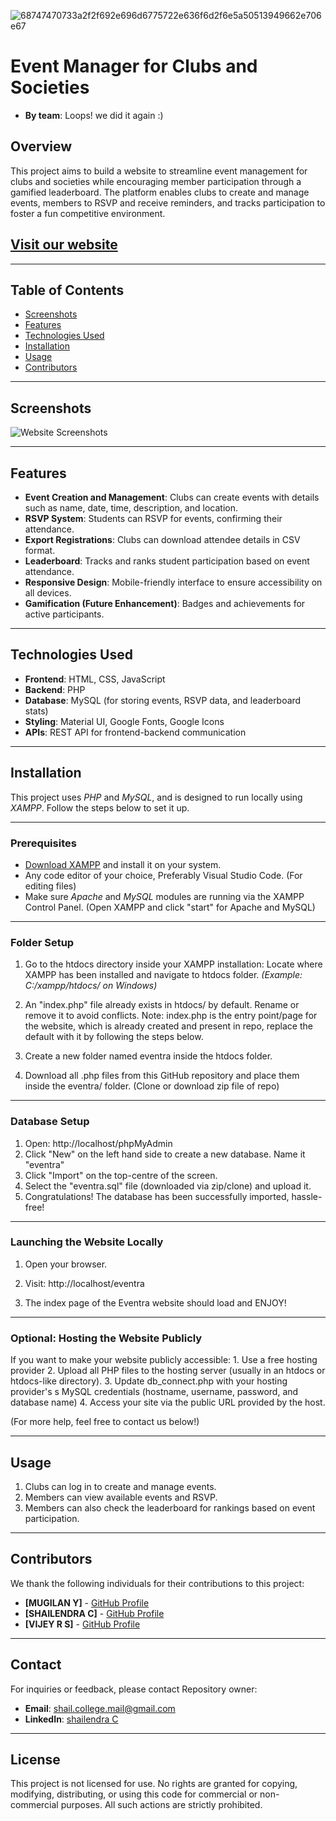 ![68747470733a2f2f692e696d6775722e636f6d2f6e5a50513949662e706e67](https://github.com/user-attachments/assets/6024983b-1d71-4d06-9ff7-9316f09994ab)


# Event Manager for Clubs and Societies

- **By team**: Loops! we did it again :)

## Overview

This project aims to build a website to streamline event management for clubs and societies while encouraging member participation through a gamified leaderboard. The platform enables clubs to create and manage events, members to RSVP and receive reminders, and tracks participation to foster a fun competitive environment.

## [Visit our website](https://www.eventra.wuaze.com) 

---

## Table of Contents

- [Screenshots](#screenshots)
- [Features](#features)
- [Technologies Used](#technologies-used)
- [Installation](#installation)
- [Usage](#usage)
- [Contributors](#contributors)

---

## Screenshots

![Website Screenshots](screenshot1.jpg)

---

## Features

- **Event Creation and Management**: Clubs can create events with details such as name, date, time, description, and location.
- **RSVP System**: Students can RSVP for events, confirming their attendance.
- **Export Registrations**: Clubs can download attendee details in CSV format.    
- **Leaderboard**: Tracks and ranks student participation based on event attendance.
- **Responsive Design**: Mobile-friendly interface to ensure accessibility on all devices.
- **Gamification (Future Enhancement)**: Badges and achievements for active participants.

---

## Technologies Used

- **Frontend**: HTML, CSS, JavaScript
- **Backend**: PHP
- **Database**: MySQL (for storing events, RSVP data, and leaderboard stats)
- **Styling**: Material UI, Google Fonts, Google Icons
- **APIs**: REST API for frontend-backend communication

---

## Installation

This project uses *PHP* and *MySQL*, and is designed to run locally using *XAMPP*. Follow the steps below to set it up.

---

### Prerequisites

- [Download XAMPP](https://www.apachefriends.org/index.html) and install it on your system.
- Any code editor of your choice, Preferably Visual Studio Code. (For editing files)
- Make sure *Apache* and *MySQL* modules are running via the XAMPP Control Panel. (Open XAMPP and click "start" for Apache and MySQL)

---

### Folder Setup

1. Go to the htdocs directory inside your XAMPP installation: Locate where XAMPP has been installed and navigate to htdocs folder.
   *(Example: C:/xampp/htdocs/ on Windows)*

2. An "index.php" file already exists in htdocs/ by default. Rename or remove it to avoid conflicts. Note: index.php is the entry point/page for the website, which is already created and present in repo, replace the default with it by following the  steps below. 

3. Create a new folder named eventra inside the htdocs folder.

4. Download all .php files from this GitHub repository and place them inside the eventra/ folder. (Clone or download zip file of repo) 

---

### Database Setup 

1. Open: http://localhost/phpMyAdmin
2. Click "New" on the left hand side to create a new database. Name it "eventra"
3. Click "Import" on the top-centre of the screen.
4. Select the "eventra.sql" file (downloaded via zip/clone) and upload it.
5. Congratulations! The database has been successfully imported, hassle-free!

---

### Launching the Website Locally

1. Open your browser.

2. Visit: http://localhost/eventra

3. The index page of the Eventra website should load and ENJOY!

---

### Optional: Hosting the Website Publicly

If you want to make your website publicly accessible:
	1.	Use a free hosting provider
	2.	Upload all PHP files to the hosting server (usually in an htdocs or htdocs-like directory).
	3.	Update db_connect.php with your hosting provider's s MySQL credentials (hostname, username, password, and database name)
	4.	Access your site via the public URL provided by the host. 
 
 (For more help, feel free to contact us below!)

---

## Usage

1. Clubs can log in to create and manage events. 
2. Members can view available events and RSVP.
3. Members can also check the leaderboard for rankings based on event participation.

---

## Contributors

We thank the following individuals for their contributions to this project:

- **[MUGILAN Y]** - [GitHub Profile](https://github.com/Mugilan1309)
- **[SHAILENDRA C]** - [GitHub Profile](https://github.com/ctrl-a-shift-del)
- **[VIJEY R S]** - [GitHub Profile](https://github.com/Vijey005)

---

## Contact

For inquiries or feedback, please contact Repository owner:

- **Email**: [shail.college.mail@gmail.com](mailto:shail.college.mail@gmail.com)
- **LinkedIn**: [shailendra C](https://www.linkedin.com/in/shailendrachandrasekaran/)

---

## License

This project is not licensed for use. No rights are granted for copying, modifying, distributing, or using this code for commercial or non-commercial purposes. All such actions are strictly prohibited.
